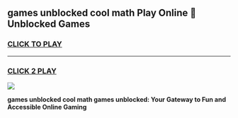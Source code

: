 
## games unblocked cool math Play Online 👋 Unblocked Games
<h3>
<a href="https://news.freeplayer.one?title=games_unblocked_cool_math&ref=17CMG">CLICK TO PLAY</a></h3>
<hr>

<h3>
<a href="https://news.freeplayer.one?title=games_unblocked_cool_math&ref=17CMG">CLICK 2 PLAY</a>
  
</h3>

<a href="https://news.freeplayer.one?title=games_unblocked_cool_math&ref=17CMG/"><img src="https://clearcache.store/games.png"></a>


**games unblocked cool math games unblocked: Your Gateway to Fun and Accessible Online Gaming**
